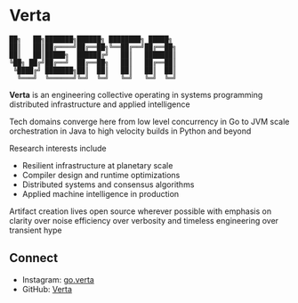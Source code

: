 # Verta

```
██╗   ██╗███████╗██████╗ ████████╗ █████╗ 
██║   ██║██╔════╝██╔══██╗╚══██╔══╝██╔══██╗
██║   ██║█████╗  ██████╔╝   ██║   ███████║
╚██╗ ██╔╝██╔══╝  ██╔══██╗   ██║   ██╔══██║
 ╚████╔╝ ███████╗██║  ██║   ██║   ██║  ██║
  ╚═══╝  ╚══════╝╚═╝  ╚═╝   ╚═╝   ╚═╝  ╚═╝
```

**Verta** is an engineering collective operating in systems programming distributed infrastructure and applied intelligence

Tech domains converge here from low level concurrency in Go to JVM scale orchestration in Java to high velocity builds in Python and beyond

Research interests include
* Resilient infrastructure at planetary scale
* Compiler design and runtime optimizations
* Distributed systems and consensus algorithms
* Applied machine intelligence in production

Artifact creation lives open source wherever possible with emphasis on clarity over noise efficiency over verbosity and timeless engineering over transient hype

## Connect
* Instagram: [go.verta](https://instagram.com/go.verta)
* GitHub: [Verta](https://github.com/goVerta)
